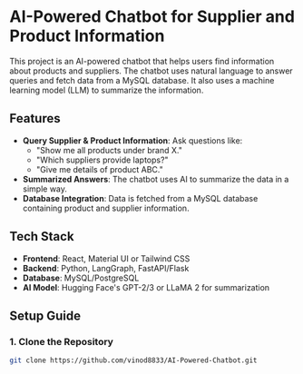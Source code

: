 # AI-Powered Chatbot for Supplier and Product Information

This project is an AI-powered chatbot that helps users find information about products and suppliers. The chatbot uses natural language to answer queries and fetch data from a MySQL database. It also uses a machine learning model (LLM) to summarize the information.

## Features
- **Query Supplier & Product Information**: Ask questions like:
  - "Show me all products under brand X."
  - "Which suppliers provide laptops?"
  - "Give me details of product ABC."
- **Summarized Answers**: The chatbot uses AI to summarize the data in a simple way.
- **Database Integration**: Data is fetched from a MySQL database containing product and supplier information.

## Tech Stack
- **Frontend**: React, Material UI or Tailwind CSS
- **Backend**: Python, LangGraph, FastAPI/Flask
- **Database**: MySQL/PostgreSQL
- **AI Model**: Hugging Face's GPT-2/3 or LLaMA 2 for summarization

## Setup Guide

### 1. Clone the Repository
```bash
git clone https://github.com/vinod8833/AI-Powered-Chatbot.git
```

